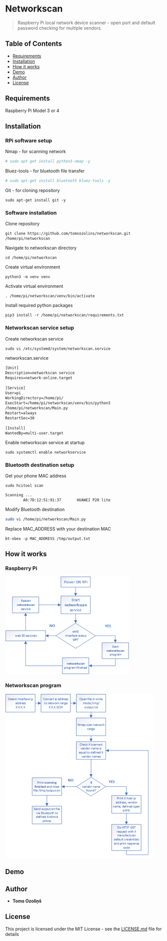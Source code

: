 # Networkscan
> Raspberry Pi local network device scanner - open port and default password checking for multiple vendors.
## Table of Contents
- [Requirements](#Requirements)
- [Installation](#Installation)
- [How it works](#How-it-works)
- [Demo](#Demo)
- [Author](#Author)
- [License](#License)

## Requirements
Raspberry Pi Model 3 or 4

## Installation
### RPi software setup
Nmap - for scanning network
```bash
# sudo apt-get install python3-nmap -y
```
Bluez-tools - for bluetooth file transfer
```bash
# sudo apt-get install bluetooth bluez-tools -y
```
Git - for cloning repository
```shell script
sudo apt-get install git -y
```
### Software installation
Clone repository
```shell script
git clone https://github.com/tomsozolins/networkscan.git /home/pi/networkscan
```
Navigate to networkscan directory
```shell script
cd /home/pi/networkscan
```
Create virtual environment
```shell script
python3 -m venv venv
```
Activate virtual environment
```shell script
. /home/pi/networkscan/venv/bin/activate
```
Install required python packages
```shell script
pip3 install -r /home/pi/networkscan/requirements.txt
```
### Networkscan service setup
Create networkscan service
```shell script
sudo vi /etc/systemd/system/networkscan.service
```

networkscan.service
```
[Unit]
Description=networkscan service
Requires=network-online.target

[Service]
User=pi
WorkingDirectory=/home/pi/
ExecStart=/home/pi/networkscan/venv/bin/python3 /home/pi/networkscan/Main.py
Restart=always
RestartSec=30

[Install]
WantedBy=multi-user.target
```
Enable networkscan service at startup
```shell script
sudo systemctl enable networkservice
```

### Bluetooth destination setup
Get your phone MAC address
```shell script
sudo hcitool scan
```
```
Scanning ...
        A8:7D:12:51:91:37       HUAWEI P20 lite
```
Modify Bluetooth destination
```sh
sudo vi /home/pi/networkscan/Main.py
```
Replace MAC_ADDRESS with your destination MAC
```python3
bt-obex -p MAC_ADDRESS /tmp/output.txt
```
## How it works
### Raspberry Pi
![Process flow diagram](process_flow_diagram.png)
### Networkscan program
![Program flow diagram](program_flow_diagram.png)

## Demo

## Author
* **Toms Ozoliņš**

## License
This project is licensed under the MIT License - see the [LICENSE.md](LICENSE.md) file for details